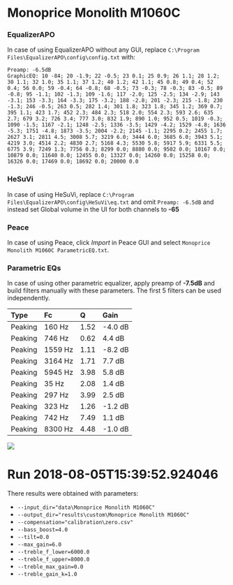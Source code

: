 # Monoprice Monolith M1060C

### EqualizerAPO
In case of using EqualizerAPO without any GUI, replace `C:\Program Files\EqualizerAPO\config\config.txt`
with:
```
Preamp: -6.5dB
GraphicEQ: 10 -84; 20 -1.9; 22 -0.5; 23 0.1; 25 0.9; 26 1.1; 28 1.2; 30 1.1; 32 1.0; 35 1.1; 37 1.2; 40 1.2; 42 1.1; 45 0.8; 49 0.4; 52 0.4; 56 0.0; 59 -0.4; 64 -0.8; 68 -0.5; 73 -0.3; 78 -0.3; 83 -0.5; 89 -0.8; 95 -1.1; 102 -1.3; 109 -1.6; 117 -2.0; 125 -2.5; 134 -2.9; 143 -3.1; 153 -3.3; 164 -3.3; 175 -3.2; 188 -2.8; 201 -2.3; 215 -1.8; 230 -1.3; 246 -0.5; 263 0.5; 282 1.4; 301 1.8; 323 1.8; 345 1.2; 369 0.7; 395 1.1; 423 1.7; 452 2.3; 484 2.3; 518 2.0; 554 2.3; 593 2.6; 635 2.7; 679 3.2; 726 3.4; 777 3.0; 832 1.9; 890 1.0; 952 0.5; 1019 -0.3; 1090 -1.5; 1167 -2.1; 1248 -2.5; 1336 -3.5; 1429 -4.2; 1529 -4.8; 1636 -5.3; 1751 -4.8; 1873 -3.5; 2004 -2.2; 2145 -1.1; 2295 0.2; 2455 1.7; 2627 3.1; 2811 4.5; 3008 5.7; 3219 6.0; 3444 6.0; 3685 6.0; 3943 5.1; 4219 3.0; 4514 2.2; 4830 2.7; 5168 4.3; 5530 5.8; 5917 5.9; 6331 5.5; 6775 3.9; 7249 1.3; 7756 0.3; 8299 0.0; 8880 0.0; 9502 0.0; 10167 0.0; 10879 0.0; 11640 0.0; 12455 0.0; 13327 0.0; 14260 0.0; 15258 0.0; 16326 0.0; 17469 0.0; 18692 0.0; 20000 0.0
```

### HeSuVi
In case of using HeSuVi, replace `C:\Program Files\EqualizerAPO\config\HeSuVi\eq.txt` and omit `Preamp:
-6.5dB` and instead set Global volume in the UI for both channels to **-65**

### Peace
In case of using Peace, click *Import* in Peace GUI and select `Monoprice Monolith M1060C ParametricEQ.txt`.

### Parametric EQs
In case of using other parametric equalizer, apply preamp of **-7.5dB** and build filters manually with
these parameters. The first 5 filters can be used independently.

| Type    | Fc      |    Q | Gain    |
|:--------|:--------|:-----|:--------|
| Peaking | 160 Hz  | 1.52 | -4.0 dB |
| Peaking | 746 Hz  | 0.62 | 4.4 dB  |
| Peaking | 1559 Hz | 1.11 | -8.2 dB |
| Peaking | 3164 Hz | 1.71 | 7.7 dB  |
| Peaking | 5945 Hz | 3.98 | 5.8 dB  |
| Peaking | 35 Hz   | 2.08 | 1.4 dB  |
| Peaking | 297 Hz  | 3.99 | 2.5 dB  |
| Peaking | 323 Hz  | 1.26 | -1.2 dB |
| Peaking | 742 Hz  | 7.49 | 1.1 dB  |
| Peaking | 8300 Hz | 4.48 | -1.0 dB |

![](https://raw.githubusercontent.com/jaakkopasanen/AutoEq/master/results/custom/Monoprice%20Monolith%20M1060C/Monoprice%20Monolith%20M1060C.png)
# Run 2018-08-05T15:39:52.924046
There results were obtained with parameters:
* `--input_dir="data\Monoprice Monolith M1060C"`
* `--output_dir="results\custom\Monoprice Monolith M1060C"`
* `--compensation="calibration\zero.csv"`
* `--bass_boost=4.0`
* `--tilt=0.0`
* `--max_gain=6.0`
* `--treble_f_lower=6000.0`
* `--treble_f_upper=8000.0`
* `--treble_max_gain=0.0`
* `--treble_gain_k=1.0`